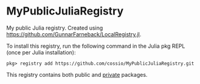 # MyPublicJuliaRegistry

My public Julia registry. Created using https://github.com/GunnarFarneback/LocalRegistry.jl.

To install this registry, run the following command in the Julia pkg REPL (once per Julia installation):

```
pkg> registry add https://github.com/cossio/MyPublicJuliaRegistry.git
```

This registry contains both public and [private](https://github.com/GunnarFarneback/LocalRegistry.jl/blob/master/docs/ssh_keys.md) packages.